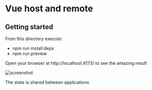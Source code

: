# Vue host and remote

## Getting started

From this directory execute:

- npm run install:deps
- npm run preview

Open your browser at http://localhost:4173/ to see the amazing result

![screenshot](docs/screenshot.png)

The state is shared between applications
